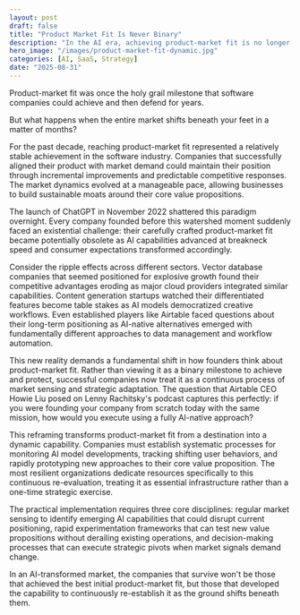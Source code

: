 ```yaml
---
layout: post
draft: false
title: "Product Market Fit Is Never Binary"
description: "In the AI era, achieving product-market fit is no longer a one-time milestone but a continuous process of adaptation as markets shift rapidly beneath companies' feet."
hero_image: "/images/product-market-fit-dynamic.jpg"
categories: [AI, SaaS, Strategy]
date: "2025-08-31"
---
```


Product-market fit was once the holy grail milestone that software companies could achieve and then defend for years.

But what happens when the entire market shifts beneath your feet in a matter of months?

For the past decade, reaching product-market fit represented a relatively stable achievement in the software industry. Companies that successfully aligned their product with market demand could maintain their position through incremental improvements and predictable competitive responses. The market dynamics evolved at a manageable pace, allowing businesses to build sustainable moats around their core value propositions.

The launch of ChatGPT in November 2022 shattered this paradigm overnight. Every company founded before this watershed moment suddenly faced an existential challenge: their carefully crafted product-market fit became potentially obsolete as AI capabilities advanced at breakneck speed and consumer expectations transformed accordingly.

Consider the ripple effects across different sectors. Vector database companies that seemed positioned for explosive growth found their competitive advantages eroding as major cloud providers integrated similar capabilities. Content generation startups watched their differentiated features become table stakes as AI models democratized creative workflows. Even established players like Airtable faced questions about their long-term positioning as AI-native alternatives emerged with fundamentally different approaches to data management and workflow automation.

This new reality demands a fundamental shift in how founders think about product-market fit. Rather than viewing it as a binary milestone to achieve and protect, successful companies now treat it as a continuous process of market sensing and strategic adaptation. The question that Airtable CEO Howie Liu posed on Lenny Rachitsky's podcast captures this perfectly: if you were founding your company from scratch today with the same mission, how would you execute using a fully AI-native approach?

This reframing transforms product-market fit from a destination into a dynamic capability. Companies must establish systematic processes for monitoring AI model developments, tracking shifting user behaviors, and rapidly prototyping new approaches to their core value proposition. The most resilient organizations dedicate resources specifically to this continuous re-evaluation, treating it as essential infrastructure rather than a one-time strategic exercise.

The practical implementation requires three core disciplines: regular market sensing to identify emerging AI capabilities that could disrupt current positioning, rapid experimentation frameworks that can test new value propositions without derailing existing operations, and decision-making processes that can execute strategic pivots when market signals demand change.

In an AI-transformed market, the companies that survive won't be those that achieved the best initial product-market fit, but those that developed the capability to continuously re-establish it as the ground shifts beneath them.